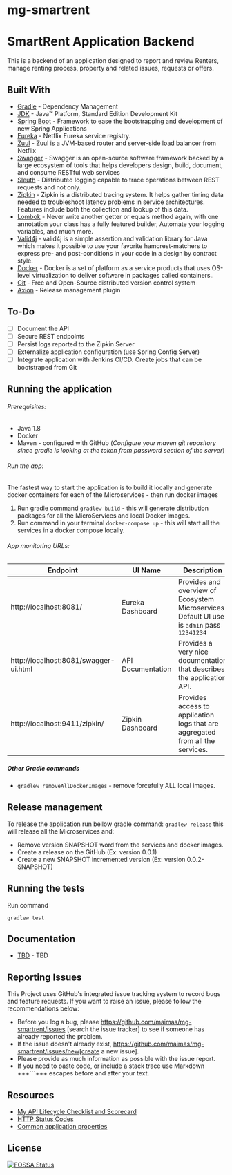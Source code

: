 # mg-smartrent

# SmartRent Application Backend
 This is a backend of an application designed to report and review Renters, manage renting process, property and related issues, requests or offers. 

## Built With

* 	[Gradle](https://gradle.com/) - Dependency Management
* 	[JDK](http://www.oracle.com/technetwork/java/javase/downloads/jdk8-downloads-2133151.html) - Java™ Platform, Standard Edition Development Kit 
* 	[Spring Boot](https://spring.io/projects/spring-boot) - Framework to ease the bootstrapping and development of new Spring Applications
* 	[Eureka](https://spring.io/guides/gs/service-registration-and-discovery/) - Netflix Eureka service registry.
* 	[Zuul](https://cloud.spring.io/spring-cloud-netflix/multi/multi__router_and_filter_zuul.html) - Zuul is a JVM-based router and server-side load balancer from Netflix
* 	[Swagger](https://swagger.io) - Swagger is an open-source software framework backed by a large ecosystem of tools that helps developers design, build, document, and consume RESTful web services
* 	[Sleuth](https://www.baeldung.com/spring-cloud-sleuth-single-application) - Distributed logging capable to trace operations between REST requests and not only.
* 	[Zipkin](https://zipkin.io/) - Zipkin is a distributed tracing system. It helps gather timing data needed to troubleshoot latency problems in service architectures. Features include both the collection and lookup of this data.
* 	[Lombok](https://projectlombok.org/) - Never write another getter or equals method again, with one annotation your class has a fully featured builder, Automate your logging variables, and much more.
* 	[Valid4j](http://www.valid4j.org/) - valid4j is a simple assertion and validation library for Java which makes it possible to use your favorite hamcrest-matchers to express pre- and post-conditions in your code in a design by contract style.
* 	[Docker](https://www.docker.com/) - Docker is a set of platform as a service products that uses OS-level virtualization to deliver software in packages called containers..
* 	[Git](https://git-scm.com/) - Free and Open-Source distributed version control system 
* 	[Axion](https://axion-release-plugin.readthedocs.io/en/latest/configuration/basic_usage/) - Release management plugin 

## To-Do
- [ ] Document the API
- [ ] Secure REST endpoints
- [ ] Persist logs reported to the Zipkin Server
- [ ] Externalize application configuration (use Spring Config Server)
- [ ] Integrate application with Jenkins CI/CD. Create jobs that can be bootstraped from Git

## Running the application
###### Prerequisites:
- Java 1.8
- Docker
- Maven - configured with GitHub (*Configure your maven git repository since gradle is looking at the token 
from password section of the server*)

###### Run the app:
The fastest way to start the application is to build it locally and generate docker containers for each of the Microservices - then run docker images 
1. Run gradle command ``gradlew build`` - this will generate distribution packages for all the MicroServices and local Docker images.
2. Run command in your terminal ``docker-compose up`` - this will start all the services in a docker compose locally.

###### App monitoring URLs:
|Endpoint|UI Name|Description|
|--------|------------|-----------|
|http://localhost:8081/ |Eureka Dashboard |Provides and overview of Ecosystem Microservices. Default UI user is `admin` pass `12341234`|
|http://localhost:8081/swagger-ui.html |API Documentation |Provides a very nice documentation that describes the application API. |
|http://localhost:9411/zipkin/ |Zipkin Dashboard |Provides access to application logs that are aggregated from all the services. |

##### Other Gradle commands
- ``gradlew removeAllDockerImages`` - remove forcefully ALL local images.  

## Release management
To release the application run bellow gradle command: 
``gradlew release`` this will release all the Microservices and:
 * Remove version SNAPSHOT word from the services and docker images.
 * Create a release on the GitHub (Ex: version 0.0.1)
 * Create a new SNAPSHOT incremented version (Ex: version 0.0.2-SNAPSHOT)
 

## Running the tests
Run command 
```
gradlew test
``` 
 


## Documentation

* [TBD](https://documenter.getpostman.com/view/2449187/RWTiwzb2) - TBD


## Reporting Issues

This Project uses GitHub's integrated issue tracking system to record bugs and feature requests. If you want to raise an issue, please follow the recommendations below:

* Before you log a bug, please https://github.com/maimas/mg-smartrent/issues [search the issue tracker]
  to see if someone has already reported the problem.
* If the issue doesn't already exist, https://github.com/maimas/mg-smartrent/issues/new[create a new issue]. 
* Please provide as much information as possible with the issue report.
* If you need to paste code, or include a stack trace use Markdown +++```+++ escapes before and after your text. 
  
## Resources

* [My API Lifecycle Checklist and Scorecard](https://dzone.com/articles/my-api-lifecycle-checklist-and-scorecard)
* [HTTP Status Codes](https://www.restapitutorial.com/httpstatuscodes.html)
* [Common application properties](https://docs.spring.io/spring-boot/docs/current/reference/html/common-application-properties.html)


## License
[![FOSSA Status](https://app.fossa.io/api/projects/git%2Bgithub.com%2Fmaimas%2Fmg-smartrent.svg?type=large)](https://app.fossa.io/projects/git%2Bgithub.com%2Fmaimas%2Fmg-smartrent?ref=badge_large)
